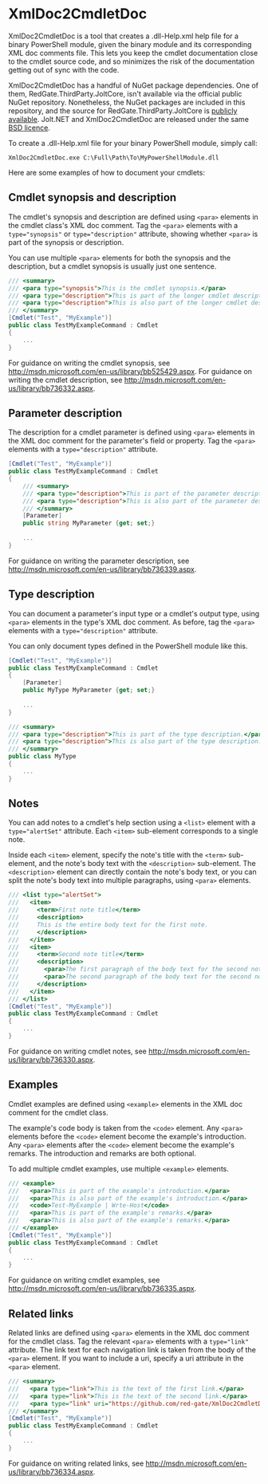 # XmlDoc2CmdletDoc

XmlDoc2CmdletDoc is a tool that creates a .dll-Help.xml help file for a binary PowerShell module, given the binary module and its corresponding XML doc comments file. This lets you keep the cmdlet documentation close to the cmdlet source code, and so minimizes the risk of the documentation getting out of sync with the code.

XmlDoc2CmdletDoc has a handful of NuGet package dependencies. One of them, RedGate.ThirdParty.JoltCore, isn't available via the official public NuGet repository. Nonetheless, the NuGet packages are included in this repository, and the source for RedGate.ThirdParty.JoltCore is [publicly available](https://github.com/red-gate/JoltNet-core). Jolt.NET and XmlDoc2CmdletDoc are released under the same [BSD licence](LICENSE).

To create a .dll-Help.xml file for your binary PowerShell module, simply call:

```batchfile
XmlDoc2CmdletDoc.exe C:\Full\Path\To\MyPowerShellModule.dll
```

Here are some examples of how to document your cmdlets:

## Cmdlet synopsis and description

The cmdlet's synopsis and description are defined using `<para>` elements in the cmdlet class's XML doc comment. Tag the `<para>` elements with a `type="synopsis"` or `type="description"` attribute, showing whether `<para>` is part of the synopsis or description. 

You can use multiple `<para>` elements for both the synopsis and the description, but a cmdlet synopsis is usually just one sentence.

```c#
/// <summary>
/// <para type="synopsis">This is the cmdlet synopsis.</para>
/// <para type="description">This is part of the longer cmdlet description.</para>
/// <para type="description">This is also part of the longer cmdlet description.</para>
/// </summary>
[Cmdlet("Test", "MyExample")]
public class TestMyExampleCommand : Cmdlet
{
    ...
}
```

For guidance on writing the cmdlet synopsis, see http://msdn.microsoft.com/en-us/library/bb525429.aspx.
For guidance on writing the cmdlet description, see http://msdn.microsoft.com/en-us/library/bb736332.aspx.

## Parameter description

The description for a cmdlet parameter is defined using `<para>` elements in the XML doc comment for the parameter's field or property. Tag the `<para>` elements with a `type="description"` attribute.

```c#
[Cmdlet("Test", "MyExample")]
public class TestMyExampleCommand : Cmdlet
{
    /// <summary>
    /// <para type="description">This is part of the parameter description.</para>
    /// <para type="description">This is also part of the parameter description.</para>
    /// </summary>
    [Parameter]
    public string MyParameter {get; set;}
    
    ...
}

```

For guidance on writing the parameter description, see http://msdn.microsoft.com/en-us/library/bb736339.aspx.

## Type description

You can document a parameter's input type or a cmdlet's output type, using `<para>` elements in the type's XML doc comment. As before, tag the `<para>` elements with a `type="description"` attribute. 

You can only document types defined in the PowerShell module like this.

```c#
[Cmdlet("Test", "MyExample")]
public class TestMyExampleCommand : Cmdlet
{
    [Parameter]
    public MyType MyParameter {get; set;}
    
    ...
}

/// <summary>
/// <para type="description">This is part of the type description.</para>
/// <para type="description">This is also part of the type description.</para>
/// </summary>
public class MyType
{
    ...
}
```

## Notes

You can add notes to a cmdlet's help section using a `<list>` element with a `type="alertSet"` attribute. Each `<item>` sub-element corresponds to a single note. 

Inside each `<item>` element, specify the note's title with the `<term>` sub-element, and the note's body text with the `<description>` sub-element. The `<description>` element can directly contain the note's body text, or you can split the note's body text into multiple paragraphs, using `<para>` elements.

```c#
/// <list type="alertSet">
///   <item>
///     <term>First note title</term>
///     <description>
///     This is the entire body text for the first note.
///     </description>
///   </item>
///   <item>
///     <term>Second note title</term>
///     <description>
///       <para>The first paragraph of the body text for the second note.</para>
///       <para>The second paragraph of the body text for the second note.</para>
///     </description>
///   </item>
/// </list>
[Cmdlet("Test", "MyExample")]
public class TestMyExampleCommand : Cmdlet
{
    ...
}
```

For guidance on writing cmdlet notes, see http://msdn.microsoft.com/en-us/library/bb736330.aspx.

## Examples

Cmdlet examples are defined using `<example>` elements in the XML doc comment for the cmdlet class. 

The example's code body is taken from the `<code>` element. Any `<para>` elements before the `<code>` element become the example's introduction. Any `<para>` elements  after the `<code>` element become the example's remarks. The introduction and remarks are both optional. 

To add multiple cmdlet examples, use multiple `<example>` elements.

```c#
/// <example>
///   <para>This is part of the example's introduction.</para>
///   <para>This is also part of the example's introduction.</para>
///   <code>Test-MyExample | Wrte-Host</code>
///   <para>This is part of the example's remarks.</para>
///   <para>This is also part of the example's remarks.</para>
/// </example>
[Cmdlet("Test", "MyExample")]
public class TestMyExampleCommand : Cmdlet
{
    ...
}
```

For guidance on writing cmdlet examples, see http://msdn.microsoft.com/en-us/library/bb736335.aspx.

## Related links

Related links are defined using `<para>` elements in the XML doc comment for the cmdlet class. Tag the relevant `<para>` elements with a `type="link"` attribute. The link text for each navigation link is taken from the body of the `<para>` element. If you want to include a uri, specify a uri attribute in the `<para>` element.

```c#
/// <summary>
///   <para type="link">This is the text of the first link.</para>
///   <para type="link">This is the text of the second link.</para>
///   <para type="link" uri="https://github.com/red-gate/XmlDoc2CmdletDoc/">The XmlDoc2CmdletDoc website.</para>
/// </summary>
[Cmdlet("Test", "MyExample")]
public class TestMyExampleCommand : Cmdlet
{
    ...
}
```

For guidance on writing related links, see http://msdn.microsoft.com/en-us/library/bb736334.aspx.
